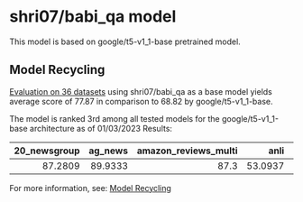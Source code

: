 # shri07/babi_qa model
This model is based on google/t5-v1_1-base pretrained model.


## Model Recycling

[Evaluation on 36 datasets](https://ibm.github.io/model-recycling/model_gain_chart?avg=9.04&mnli_lp=nan&20_newsgroup=4.40&ag_news=1.76&amazon_reviews_multi=20.39&anli=15.03&boolq=16.60&cb=21.34&cola=10.83&copa=30.50&dbpedia=5.50&esnli=-32.49&financial_phrasebank=-19.50&imdb=0.25&isear=2.22&mnli=17.85&mrpc=12.71&multirc=6.12&poem_sentiment=18.46&qnli=-4.90&qqp=6.19&rotten_tomatoes=3.26&rte=-0.01&sst2=-26.52&sst_5bins=42.54&stsb=20.78&trec_coarse=4.35&trec_fine=10.13&tweet_ev_emoji=48.10&tweet_ev_emotion=-26.35&tweet_ev_hate=21.06&tweet_ev_irony=15.87&tweet_ev_offensive=-11.69&tweet_ev_sentiment=17.52&wic=13.91&wnli=43.36&wsc=11.30&yahoo_answers=4.74&model_name=shri07%2Fbabi_qa&base_name=google%2Ft5-v1_1-base) using shri07/babi_qa as a base model yields average score of 77.87 in comparison to 68.82 by google/t5-v1_1-base.

The model is ranked 3rd among all tested models for the google/t5-v1_1-base architecture as of 01/03/2023
Results:

|   20_newsgroup |   ag_news |   amazon_reviews_multi |    anli |   boolq |      cb |    cola |   copa |   dbpedia |   esnli |   financial_phrasebank |   imdb |   isear |    mnli |    mrpc |   multirc |   poem_sentiment |    qnli |     qqp |   rotten_tomatoes |     rte |   sst2 |   sst_5bins |    stsb |   trec_coarse |   trec_fine |   tweet_ev_emoji |   tweet_ev_emotion |   tweet_ev_hate |   tweet_ev_irony |   tweet_ev_offensive |   tweet_ev_sentiment |     wic |    wnli |     wsc |   yahoo_answers |
|---------------:|----------:|-----------------------:|--------:|--------:|--------:|--------:|-------:|----------:|--------:|-----------------------:|-------:|--------:|--------:|--------:|----------:|-----------------:|--------:|--------:|------------------:|--------:|-------:|------------:|--------:|--------------:|------------:|-----------------:|-------------------:|----------------:|-----------------:|---------------------:|---------------------:|--------:|--------:|--------:|----------------:|
|        87.2809 |   89.9333 |                   87.3 | 53.0937 | 82.1713 | 76.7857 | 81.0163 |     71 |   76.2667 | 53.0937 |                 47.238 | 93.236 | 73.2725 | 93.3553 | 85.5392 |   62.2525 |          86.5385 | 84.4765 | 89.7898 |           89.3058 | 60.5634 |   67.2 |     94.3807 | 89.5692 |          97.6 |        92.2 |          81.5623 |            49.2593 |         72.5765 |          83.4884 |              70.9215 |              87.3983 | 69.7492 | 90.2586 | 59.6154 |              74 |


For more information, see: [Model Recycling](https://ibm.github.io/model-recycling/)
